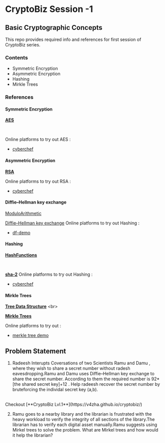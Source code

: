 # CryptoBiz Session -1 
## Basic Cryptographic Concepts

This repo provides required info and references for first session of CryptoBiz series.

### **Contents**
- Symmetric Encryption
- Asymmetric Encryption
- Hashing
- Mirkle Trees

### **References**

#### Symmetric Encryption

[**AES**](https://en.wikipedia.org/wiki/Advanced_Encryption_Standard)

<br>

Online platforms to try out AES : 
- [cyberchef](https://cyberchef.org/)
  
#### Asymmetric Encryption

[**RSA**](https://en.wikipedia.org/wiki/RSA_(cryptosystem))

Online platforms to try out RSA : 
- [cyberchef](https://cyberchef.org/)
#### Diffie–Hellman key exchange

[ModuloArithmetic](https://en.wikipedia.org/wiki/Modular_arithmetic)
<br>

[Diffie–Hellman key exchange](https://en.wikipedia.org/wiki/Diffie%E2%80%93Hellman_key_exchange)
Online platforms to try out Hashing : 
- [df-demo](https://alexholker.github.io/cryptographydemo/diffiehellman.html)

#### Hashing
[**HashFunctions**](https://en.wikipedia.org/wiki/Hash_function)

<br>

[**sha-2**](https://en.wikipedia.org/wiki/SHA-2)
Online platforms to try out Hashing : 
- [cyberchef](https://cyberchef.org/)

#### Mirkle Trees

[**Tree Data Structure**](https://en.wikipedia.org/wiki/Tree_(data_structure))
<br>

[**Mirkle Trees**](https://en.wikipedia.org/wiki/Merkle_tree)

Online platforms to try out  : 
- [merkle tree demo](https://prathamudeshmukh.github.io/merkle-tree-demo/)

## **Problem Statement**
1. Radeesh Interupts Coversations of two Scientists Ramu and Damu , where they wish to share a secret number without radesh eavesdropping.Ramu and Damu  uses Diffie–Hellman key exchange to share the secret number.
According to them the required number is 92*[the shared secret key]+12 .
Help radeesh recover the secret number by bruteforcing the individal secret key (a,b).
<br>
Checkout [**CryptoBiz Lvl.1**](https://v4zha.github.io/cryptobiz/)

2. Ramu goes to a nearby library and the librarian is frustrated with the heavy workload to verify the integrity of all sections of the library.The librarian has to verify each digital asset manually.Ramu suggests using Mirkel trees to solve the problem. What are Mirkel trees and how would it help the librarian?
